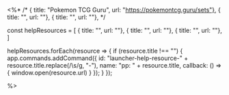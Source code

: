 <%*
/*
    { title: "Pokemon TCG Guru", url: "https://pokemontcg.guru/sets"},
    { title: "", url: ""},
    { title: "", url: ""},
*/

const helpResources = [
    { title: "", url: ""},
    { title: "", url: ""},
    { title: "", url: ""},
]

helpResources.forEach(resource => {
    if (resource.title !== "") {
        app.commands.addCommand({
            id: "launcher-help-resource-" + resource.title.replace(/\s/g, "-"),
            name: "pp: " + resource.title,
            callback: () => { window.open(resource.url) }
        });
    }
});

%>
